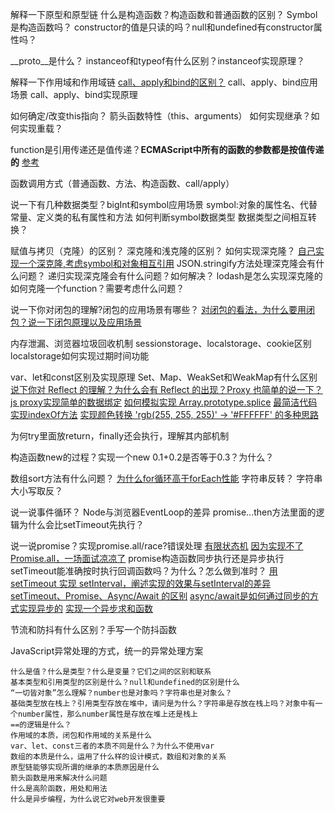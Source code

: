 解释一下原型和原型链
什么是构造函数？构造函数和普通函数的区别？
Symbol是构造函数吗？
constructor的值是只读的吗？null和undefined有constructor属性吗？

__proto__是什么？
instanceof和typeof有什么区别？instanceof实现原理？

解释一下作用域和作用域链
[call、apply和bind的区别？](https://juejin.cn/post/6844903496253177863#heading-7)
call、apply、bind应用场景
call、apply、bind实现原理

如何确定/改变this指向？
箭头函数特性（this、arguments）
如何实现继承？如何实现重载？


function是引用传递还是值传递？**ECMAScript中所有的函数的参数都是按值传递的** [参考](https://juejin.cn/post/6844903854882947080#heading-7)

函数调用方式（普通函数、方法、构造函数、call/apply）

说一下有几种数据类型？bigInt和symbol应用场景
symbol:对象的属性名、代替常量、定义类的私有属性和方法
如何判断symbol数据类型
数据类型之间相互转换？


赋值与拷贝（克隆）的区别？
深克隆和浅克隆的区别？
如何实现深克隆？
[自己实现一个深克隆,考虑symbol和对象相互引用](https://github.com/Advanced-Frontend/Daily-Interview-Question/issues/148)
JSON.stringify方法处理深克隆会有什么问题？
递归实现深克隆会有什么问题？如何解决？
lodash是怎么实现深克隆的
如何克隆一个function？需要考虑什么问题？


说一下你对闭包的理解?闭包的应用场景有哪些？
[对闭包的看法，为什么要用闭包？说一下闭包原理以及应用场景](https://github.com/lgwebdream/FE-Interview/issues/17)

内存泄漏、浏览器垃圾回收机制
sessionstorage、localstorage、cookie区别
localstorage如何实现过期时间功能

var、let和const区别及实现原理
Set、Map、WeakSet和WeakMap有什么区别
[说下你对 Reflect 的理解？为什么会有 Reflect 的出现？Proxy 也简单的说一下？](https://github.com/lgwebdream/FE-Interview/issues/1203)
[js proxy实现简单的数据绑定](https://github.com/Advanced-Frontend/Daily-Interview-Question/issues/123)
[如何模拟实现 Array.prototype.splice](https://github.com/Advanced-Frontend/Daily-Interview-Question/issues/384)
[最简洁代码实现indexOf方法](https://github.com/Advanced-Frontend/Daily-Interview-Question/issues/321)
[实现颜色转换 'rgb(255, 255, 255)' -> '#FFFFFF' 的多种思路](https://github.com/Advanced-Frontend/Daily-Interview-Question/issues/475)

为何try里面放return，finally还会执行，理解其内部机制

构造函数new的过程？实现一个new
0.1+0.2是否等于0.3？为什么？

数组sort方法有什么问题？
[为什么for循环高于forEach性能](https://github.com/Advanced-Frontend/Daily-Interview-Question/issues/121)
字符串反转？
字符串大小写取反？

说一说事件循环？
Node与浏览器EventLoop的差异
promise...then方法里面的逻辑为什么会比setTimeout先执行？

说一说promise？实现promise.all/race?错误处理
[有限状态机](http://www.ruanyifeng.com/blog/2013/09/finite-state_machine_for_javascript.html)
[因为实现不了Promise.all，一场面试凉凉了](https://juejin.cn/post/7038371452084551694#heading-8)
promise构造函数同步执行还是异步执行
setTimeout能准确按时执行回调函数吗？为什么？怎么做到准时？
[用 setTimeout 实现 setInterval，阐述实现的效果与setInterval的差异](https://github.com/Advanced-Frontend/Daily-Interview-Question/issues/259)
[setTimeout、Promise、Async/Await 的区别](https://github.com/Advanced-Frontend/Daily-Interview-Question/issues/33)
[async/await是如何通过同步的方式实现异步的](https://github.com/Advanced-Frontend/Daily-Interview-Question/issues/156)
[实现一个异步求和函数](https://github.com/Advanced-Frontend/Daily-Interview-Question/issues/484)

节流和防抖有什么区别？手写一个防抖函数

JavaScript异常处理的方式，统一的异常处理方案


```
什么是值？什么是类型？什么是变量？它们之间的区别和联系
基本类型和引用类型的区别是什么？null和undefined的区别是什么
“一切皆对象”怎么理解？number也是对象吗？字符串也是对象么？
基础类型放在栈上？引用类型存放在堆中，请问是为什么？字符串是存放在栈上吗？对象中有一个number属性，那么number属性是存放在堆上还是栈上
==的逻辑是什么？
作用域的本质，闭包和作用域的关系是什么
var、let、const三者的本质不同是什么？为什么不使用var
数组的本质是什么，运用了什么样的设计模式，数组和对象的关系
原型链能够实现所谓的继承的本质原因是什么
箭头函数是用来解决什么问题
什么是高阶函数，用处和用法
什么是异步编程，为什么说它对web开发很重要

```

